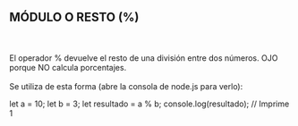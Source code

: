 <h2>MÓDULO O RESTO (%)</h2>
<br>
<br>
El operador % devuelve el resto de una división entre dos números. OJO porque NO calcula porcentajes.
<br>
<br>
Se utiliza de esta forma (abre la consola de node.js para verlo):

let a = 10;
let b = 3;
let resultado = a % b;
console.log(resultado); // Imprime 1
